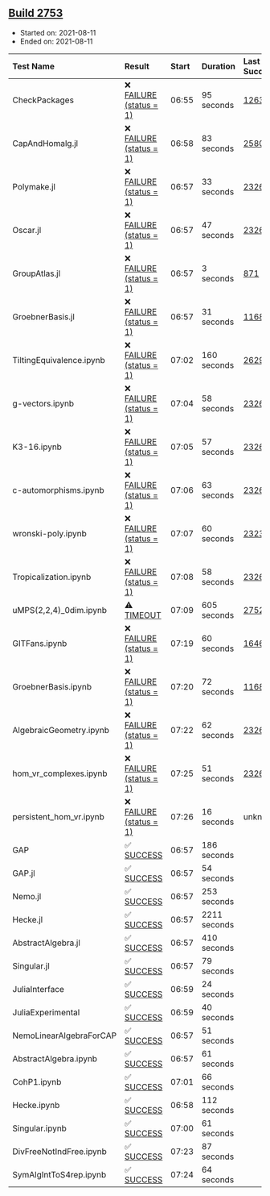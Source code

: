 ## [Build 2753](https://oscarci.mathematik.uni-kl.de/job/oscar-stable/2753/)

* Started on: 2021-08-11
* Ended on: 2021-08-11

| Test Name    | Result | Start | Duration | Last Success | First Failure |
|:-------------|:-------|:------|:---------|:-------------|:--------------|
| CheckPackages | ❌ [FAILURE (status = 1)](https://oscarci.mathematik.uni-kl.de/job/oscar-stable/2753/artifact/logs/build-2753/CheckPackages.log) | 06:55 | 95 seconds | [1263](https://oscarci.mathematik.uni-kl.de/job/oscar-stable/1263/) | [1264](https://oscarci.mathematik.uni-kl.de/job/oscar-stable/1264/) |
| CapAndHomalg.jl | ❌ [FAILURE (status = 1)](https://oscarci.mathematik.uni-kl.de/job/oscar-stable/2753/artifact/logs/build-2753/CapAndHomalg.jl.log) | 06:58 | 83 seconds | [2580](https://oscarci.mathematik.uni-kl.de/job/oscar-stable/2580/) | [2581](https://oscarci.mathematik.uni-kl.de/job/oscar-stable/2581/) |
| Polymake.jl | ❌ [FAILURE (status = 1)](https://oscarci.mathematik.uni-kl.de/job/oscar-stable/2753/artifact/logs/build-2753/Polymake.jl.log) | 06:57 | 33 seconds | [2326](https://oscarci.mathematik.uni-kl.de/job/oscar-stable/2326/) | [2327](https://oscarci.mathematik.uni-kl.de/job/oscar-stable/2327/) |
| Oscar.jl | ❌ [FAILURE (status = 1)](https://oscarci.mathematik.uni-kl.de/job/oscar-stable/2753/artifact/logs/build-2753/Oscar.jl.log) | 06:57 | 47 seconds | [2326](https://oscarci.mathematik.uni-kl.de/job/oscar-stable/2326/) | [2327](https://oscarci.mathematik.uni-kl.de/job/oscar-stable/2327/) |
| GroupAtlas.jl | ❌ [FAILURE (status = 1)](https://oscarci.mathematik.uni-kl.de/job/oscar-stable/2753/artifact/logs/build-2753/GroupAtlas.jl.log) | 06:57 | 3 seconds | [871](https://oscarci.mathematik.uni-kl.de/job/oscar-stable/871/) | [872](https://oscarci.mathematik.uni-kl.de/job/oscar-stable/872/) |
| GroebnerBasis.jl | ❌ [FAILURE (status = 1)](https://oscarci.mathematik.uni-kl.de/job/oscar-stable/2753/artifact/logs/build-2753/GroebnerBasis.jl.log) | 06:57 | 31 seconds | [1168](https://oscarci.mathematik.uni-kl.de/job/oscar-stable/1168/) | [1169](https://oscarci.mathematik.uni-kl.de/job/oscar-stable/1169/) |
| TiltingEquivalence.ipynb | ❌ [FAILURE (status = 1)](https://oscarci.mathematik.uni-kl.de/job/oscar-stable/2753/artifact/logs/build-2753/TiltingEquivalence.ipynb.log) | 07:02 | 160 seconds | [2629](https://oscarci.mathematik.uni-kl.de/job/oscar-stable/2629/) | [2630](https://oscarci.mathematik.uni-kl.de/job/oscar-stable/2630/) |
| g-vectors.ipynb | ❌ [FAILURE (status = 1)](https://oscarci.mathematik.uni-kl.de/job/oscar-stable/2753/artifact/logs/build-2753/g-vectors.ipynb.log) | 07:04 | 58 seconds | [2326](https://oscarci.mathematik.uni-kl.de/job/oscar-stable/2326/) | [2327](https://oscarci.mathematik.uni-kl.de/job/oscar-stable/2327/) |
| K3-16.ipynb | ❌ [FAILURE (status = 1)](https://oscarci.mathematik.uni-kl.de/job/oscar-stable/2753/artifact/logs/build-2753/K3-16.ipynb.log) | 07:05 | 57 seconds | [2326](https://oscarci.mathematik.uni-kl.de/job/oscar-stable/2326/) | [2327](https://oscarci.mathematik.uni-kl.de/job/oscar-stable/2327/) |
| c-automorphisms.ipynb | ❌ [FAILURE (status = 1)](https://oscarci.mathematik.uni-kl.de/job/oscar-stable/2753/artifact/logs/build-2753/c-automorphisms.ipynb.log) | 07:06 | 63 seconds | [2326](https://oscarci.mathematik.uni-kl.de/job/oscar-stable/2326/) | [2327](https://oscarci.mathematik.uni-kl.de/job/oscar-stable/2327/) |
| wronski-poly.ipynb | ❌ [FAILURE (status = 1)](https://oscarci.mathematik.uni-kl.de/job/oscar-stable/2753/artifact/logs/build-2753/wronski-poly.ipynb.log) | 07:07 | 60 seconds | [2323](https://oscarci.mathematik.uni-kl.de/job/oscar-stable/2323/) | [2324](https://oscarci.mathematik.uni-kl.de/job/oscar-stable/2324/) |
| Tropicalization.ipynb | ❌ [FAILURE (status = 1)](https://oscarci.mathematik.uni-kl.de/job/oscar-stable/2753/artifact/logs/build-2753/Tropicalization.ipynb.log) | 07:08 | 58 seconds | [2326](https://oscarci.mathematik.uni-kl.de/job/oscar-stable/2326/) | [2327](https://oscarci.mathematik.uni-kl.de/job/oscar-stable/2327/) |
| uMPS(2,2,4)_0dim.ipynb | ⚠ [TIMEOUT](https://oscarci.mathematik.uni-kl.de/job/oscar-stable/2753/artifact/logs/build-2753/uMPS-2-2-4-_0dim.ipynb.log) | 07:09 | 605 seconds | [2752](https://oscarci.mathematik.uni-kl.de/job/oscar-stable/2752/) | [2753](https://oscarci.mathematik.uni-kl.de/job/oscar-stable/2753/) |
| GITFans.ipynb | ❌ [FAILURE (status = 1)](https://oscarci.mathematik.uni-kl.de/job/oscar-stable/2753/artifact/logs/build-2753/GITFans.ipynb.log) | 07:19 | 60 seconds | [1646](https://oscarci.mathematik.uni-kl.de/job/oscar-stable/1646/) | [1647](https://oscarci.mathematik.uni-kl.de/job/oscar-stable/1647/) |
| GroebnerBasis.ipynb | ❌ [FAILURE (status = 1)](https://oscarci.mathematik.uni-kl.de/job/oscar-stable/2753/artifact/logs/build-2753/GroebnerBasis.ipynb.log) | 07:20 | 72 seconds | [1168](https://oscarci.mathematik.uni-kl.de/job/oscar-stable/1168/) | [1169](https://oscarci.mathematik.uni-kl.de/job/oscar-stable/1169/) |
| AlgebraicGeometry.ipynb | ❌ [FAILURE (status = 1)](https://oscarci.mathematik.uni-kl.de/job/oscar-stable/2753/artifact/logs/build-2753/AlgebraicGeometry.ipynb.log) | 07:22 | 62 seconds | [2326](https://oscarci.mathematik.uni-kl.de/job/oscar-stable/2326/) | [2327](https://oscarci.mathematik.uni-kl.de/job/oscar-stable/2327/) |
| hom_vr_complexes.ipynb | ❌ [FAILURE (status = 1)](https://oscarci.mathematik.uni-kl.de/job/oscar-stable/2753/artifact/logs/build-2753/hom_vr_complexes.ipynb.log) | 07:25 | 51 seconds | [2326](https://oscarci.mathematik.uni-kl.de/job/oscar-stable/2326/) | [2327](https://oscarci.mathematik.uni-kl.de/job/oscar-stable/2327/) |
| persistent_hom_vr.ipynb | ❌ [FAILURE (status = 1)](https://oscarci.mathematik.uni-kl.de/job/oscar-stable/2753/artifact/logs/build-2753/persistent_hom_vr.ipynb.log) | 07:26 | 16 seconds | unknown | unknown |
| GAP | ✅ [SUCCESS](https://oscarci.mathematik.uni-kl.de/job/oscar-stable/2753/artifact/logs/build-2753/GAP.log) | 06:57 | 186 seconds |  |  |
| GAP.jl | ✅ [SUCCESS](https://oscarci.mathematik.uni-kl.de/job/oscar-stable/2753/artifact/logs/build-2753/GAP.jl.log) | 06:57 | 54 seconds |  |  |
| Nemo.jl | ✅ [SUCCESS](https://oscarci.mathematik.uni-kl.de/job/oscar-stable/2753/artifact/logs/build-2753/Nemo.jl.log) | 06:57 | 253 seconds |  |  |
| Hecke.jl | ✅ [SUCCESS](https://oscarci.mathematik.uni-kl.de/job/oscar-stable/2753/artifact/logs/build-2753/Hecke.jl.log) | 06:57 | 2211 seconds |  |  |
| AbstractAlgebra.jl | ✅ [SUCCESS](https://oscarci.mathematik.uni-kl.de/job/oscar-stable/2753/artifact/logs/build-2753/AbstractAlgebra.jl.log) | 06:57 | 410 seconds |  |  |
| Singular.jl | ✅ [SUCCESS](https://oscarci.mathematik.uni-kl.de/job/oscar-stable/2753/artifact/logs/build-2753/Singular.jl.log) | 06:57 | 79 seconds |  |  |
| JuliaInterface | ✅ [SUCCESS](https://oscarci.mathematik.uni-kl.de/job/oscar-stable/2753/artifact/logs/build-2753/JuliaInterface.log) | 06:59 | 24 seconds |  |  |
| JuliaExperimental | ✅ [SUCCESS](https://oscarci.mathematik.uni-kl.de/job/oscar-stable/2753/artifact/logs/build-2753/JuliaExperimental.log) | 06:59 | 40 seconds |  |  |
| NemoLinearAlgebraForCAP | ✅ [SUCCESS](https://oscarci.mathematik.uni-kl.de/job/oscar-stable/2753/artifact/logs/build-2753/NemoLinearAlgebraForCAP.log) | 06:57 | 51 seconds |  |  |
| AbstractAlgebra.ipynb | ✅ [SUCCESS](https://oscarci.mathematik.uni-kl.de/job/oscar-stable/2753/artifact/logs/build-2753/AbstractAlgebra.ipynb.log) | 06:57 | 61 seconds |  |  |
| CohP1.ipynb | ✅ [SUCCESS](https://oscarci.mathematik.uni-kl.de/job/oscar-stable/2753/artifact/logs/build-2753/CohP1.ipynb.log) | 07:01 | 66 seconds |  |  |
| Hecke.ipynb | ✅ [SUCCESS](https://oscarci.mathematik.uni-kl.de/job/oscar-stable/2753/artifact/logs/build-2753/Hecke.ipynb.log) | 06:58 | 112 seconds |  |  |
| Singular.ipynb | ✅ [SUCCESS](https://oscarci.mathematik.uni-kl.de/job/oscar-stable/2753/artifact/logs/build-2753/Singular.ipynb.log) | 07:00 | 61 seconds |  |  |
| DivFreeNotIndFree.ipynb | ✅ [SUCCESS](https://oscarci.mathematik.uni-kl.de/job/oscar-stable/2753/artifact/logs/build-2753/DivFreeNotIndFree.ipynb.log) | 07:23 | 87 seconds |  |  |
| SymAlgIntToS4rep.ipynb | ✅ [SUCCESS](https://oscarci.mathematik.uni-kl.de/job/oscar-stable/2753/artifact/logs/build-2753/SymAlgIntToS4rep.ipynb.log) | 07:24 | 64 seconds |  |  |
